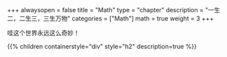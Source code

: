 +++
alwaysopen = false
title = "Math"
type = "chapter"
description = "一生二，二生三，三生万物"
categories = ["Math"]
math = true
weight = 3
+++

哇这个世界永远这么奇妙！

{{% children containerstyle="div" style="h2" description=true %}}
